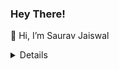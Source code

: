  ### Hey There!
 👋 Hi, I’m Saurav Jaiswal
<details>
<p align="center">
<img src="https://readme-jokes.vercel.app/api" alt="Refresh again to view Jokes Card" />
</p>
</details>
 
<!--- 
sauravjaiswal9/sauravjaiswal9 is a ✨ special ✨ repository because its `README.md` (this file) appears on your GitHub profile.
You can click the Preview link to take a look at your changes.
- 👀 I’m interested in 
- 🌱 I’m currently learning ...
- 💞️ I’m looking to collaborate on ...
- 📫 How to reach me ...

# Saurav Jaiswal
--->

